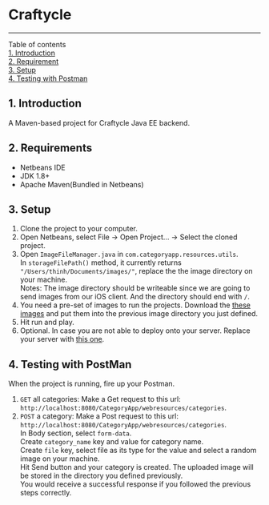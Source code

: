 # Craftycle 
---
Table of contents  
[1. Introduction](#introduction)  
[2. Requirement](#requirements)  
[3. Setup](#setup)  
[4. Testing with Postman](#tesing)  

## 1. Introduction
A Maven-based project for Craftycle Java EE backend.

## 2. Requirements
  * Netbeans IDE  
  * JDK 1.8+  
  * Apache Maven(Bundled in Netbeans)

## 3. Setup

1. Clone the project to your computer.  
2. Open Netbeans, select File -> Open Project... -> Select the cloned project.  
3. Open `ImageFileManager.java` in `com.categoryapp.resources.utils`.  
   In `storageFilePath()` method, it currently returns `"/Users/thinh/Documents/images/"`, replace the the image directory on your machine.   
   Notes: The image directory should be writeable since we are going to send images from our iOS client. And the directory should end with `/`.  
4. You need a pre-set of images to run the projects. Download the [these images](https://drive.google.com/drive/folders/1eO9lSLOKPpmJRHhv8HprEgqXbwj5_Qa-?usp=sharing) and put them into the previous image directory you just defined.   
5. Hit run and play.    
6. Optional. In case you are not able to deploy onto your server. Replace your server with [this one](https://drive.google.com/file/d/1ai-AuNW93JoBlNoA7n-N0aOSbzLu9IDJ/view?usp=sharing).  

## 4. Testing with PostMan
When the project is running, fire up your Postman.  

1. `GET` all categories: Make a Get request to this url: `http://localhost:8080/CategoryApp/webresources/categories`.  
2. `POST` a category: Make a Post request to this url: `http://localhost:8080/CategoryApp/webresources/categories`.  
   In Body section, select `form-data`.  
   Create `category_name` key and value for category name.  
   Create `file` key, select file as its type for the value and select a random image on your machine.  
   Hit Send button and your category is created. The uploaded image will be stored in the directory you defined previously.  
   You would receive a successful response if you followed the previous steps correctly.  
